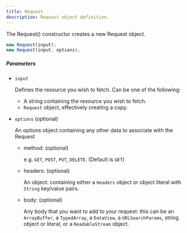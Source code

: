 ```yaml
---
title: Request
description: Request object definition.
---
```


The Request() constructor creates a new Request object.

```js
new Request(input);
new Request(input, options);
```

##### Parameters

- `input`

  Defines the resource you wish to fetch. Can be one of the following:

  - A string containing the resource you wish to fetch.
  - `Request` object, effectively creating a copy.

- `options` (optional)

  An options object containing any other data to associate with the Request

  - method: (optional)

    e.g. `GET`, `POST`, `PUT`, `DELETE`. (Default is `GET`)

  - headers: (optional)

    An object: containing either a `Headers` object or object literal with `String` key/value pairs.

  - body: (optional)

    Any body that you want to add to your request: this can be an `ArrayBuffer`, a `TypedArray`, a
    `DataView`, a `URLSearchParams`, string object or literal, or a `ReadableStream` object.

